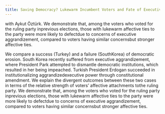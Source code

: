 ```yaml
---
title: Saving Democracy? Lukewarm Incumbent Voters and Fate of Executive Aggrandizement in South Korea and Turkey
---
```


with Aykut Öztürk. We demonstrate that, among the voters who voted for the ruling party inprevious elections, those with lukewarm affective ties to the party were more likely to defectdue to concerns of executive aggrandizement, compared to voters having similar concernsbut stronger affective ties.

We compare a success (Turkey) and a failure (SouthKorea) of democratic erosion. South Korea recently suffered from executive aggrandizement, where President Park attempted to dismantle democratic institutions, which resulted in her being impeached. Turkish President Erdogan succeeded in institutionalizing aggrandizedexecutive power through constitutional amendment. We explain the divergent outcomes between these two cases in terms of the relative strength of voters’ affective attachments tothe ruling party. We demonstrate that, among the voters who voted for the ruling party inprevious elections, those with lukewarm affective ties to the party were more likely to defectdue to concerns of executive aggrandizement, compared to voters having similar concernsbut stronger affective ties.

